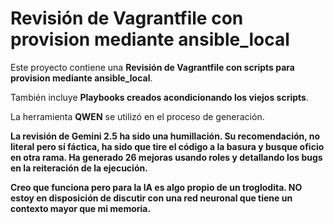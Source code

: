 # Revisión de Vagrantfile con provision mediante ansible_local

Este proyecto contiene una **Revisión de Vagrantfile con scripts para provision mediante ansible_local**.

También incluye **Playbooks creados acondicionando los viejos scripts**.

La herramienta **QWEN** se utilizó en el proceso de generación.

**La revisión de Gemini 2.5 ha sido una humillación. Su recomendación, no literal pero sí fáctica, ha sido que tire el código a la basura y busque oficio en otra rama. Ha generado 26 mejoras usando roles y detallando los bugs en la reiteración de la ejecución.**

**Creo que funciona pero para la IA es algo propio de un troglodita. NO estoy en disposición de discutir con una red neuronal que tiene un contexto mayor que mi memoria.**

